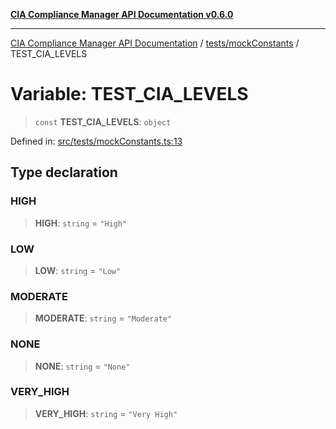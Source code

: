 [**CIA Compliance Manager API Documentation v0.6.0**](../../../README.md)

***

[CIA Compliance Manager API Documentation](../../../modules.md) / [tests/mockConstants](../README.md) / TEST\_CIA\_LEVELS

# Variable: TEST\_CIA\_LEVELS

> `const` **TEST\_CIA\_LEVELS**: `object`

Defined in: [src/tests/mockConstants.ts:13](https://github.com/Hack23/cia-compliance-manager/blob/ca083b463223765b22422b66b3a43930241849bd/src/tests/mockConstants.ts#L13)

## Type declaration

### HIGH

> **HIGH**: `string` = `"High"`

### LOW

> **LOW**: `string` = `"Low"`

### MODERATE

> **MODERATE**: `string` = `"Moderate"`

### NONE

> **NONE**: `string` = `"None"`

### VERY\_HIGH

> **VERY\_HIGH**: `string` = `"Very High"`
